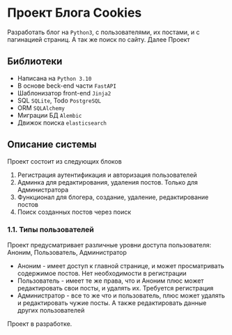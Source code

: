 # Проект Блога Cookies
Разработать блог на `Python3`, с пользователями, их постами, и с пагинацией страниц. А так же поиск по сайту. Далее Проект

## Библиотеки
- Написана на `Python 3.10`
- В основе beck-end части `FastAPI`
- Шаблонизатор front-end `Jinja2`
- SQL `SQLite`, Todo `PostgreSQL`
- ORM `SQLAlchemy`
- Миграции БД `Alembic`
- Движок поиска `elasticsearch`

## Описание системы
Проект состоит из следующих блоков

1. Регистрация аутентификация и авторизация пользователей
2. Админка для редактирования, удаления постов. Только для Администратора
3. Функционал для блогера, создание, удаление, редактирование постов
4. Поиск созданных постов через поиск 

### 1.1. Типы пользователей
Проект предусматривает различные уровни доступа пользователя: Аноним, Пользователь, Администратор
- Аноним - имеет доступ к главной странице, и может просматривать содержимое постов. Нет необходимости в регистрации
- Пользователь - имеет те же права, что и Аноним плюс может редактировать свои посты, и удалять их. Требуется регистрация
- Администратор - все то же что и пользователь, плюс может удалять и редактировать чужие посты. А также редактировать данные других пользователей

Проект в разработке.


